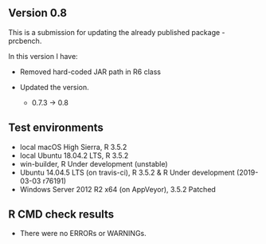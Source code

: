 ## Version 0.8
This is a submission for updating the already published package - prcbench.

In this version I have:

* Removed hard-coded JAR path in R6 class 

* Updated the version.
    * 0.7.3 -> 0.8
    
## Test environments
* local macOS High Sierra, R 3.5.2
* local Ubuntu 18.04.2 LTS, R 3.5.2
* win-builder, R Under development (unstable)
* Ubuntu 14.04.5 LTS (on travis-ci), R 3.5.2 & R Under development (2019-03-03 r76191)
* Windows Server 2012 R2 x64 (on AppVeyor), 3.5.2 Patched

## R CMD check results
* There were no ERRORs or WARNINGs.

